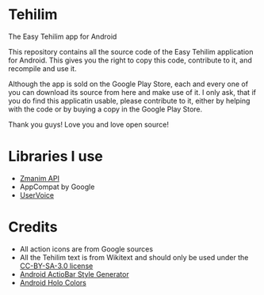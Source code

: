 Tehilim
=======

The Easy Tehilim app for Android

This repository contains all the source code of the Easy Tehilim application for Android.
This gives you the right to copy this code, contribute to it, and recompile and use it.

Although the app is sold on the Google Play Store, each and every one of you can download its source from here and make use of it.
I only ask, that if you do find this applicatin usable, please contribute to it, either by helping with the code or by buying a copy in the Google Play Store.

Thank you guys! Love you and love open source!


Libraries I use
=======
* <a href="http://www.kosherjava.com/zmanim-project/">Zmanim API</a>
* AppCompat by Google
* <a href="https://github.com/uservoice/uservoice-android-sdk">UserVoice</a>


Credits
=======
* All action icons are from Google sources
* All the Tehilim text is from Wikitext and should only be used under the <a href="http://he.wikipedia.org/wiki/%D7%95%D7%99%D7%A7%D7%99%D7%A4%D7%93%D7%99%D7%94:%D7%A8%D7%99%D7%A9%D7%99%D7%95%D7%9F_Creative_Commons_%D7%99%D7%99%D7%97%D7%95%D7%A1-%D7%A9%D7%99%D7%AA%D7%95%D7%A3_%D7%96%D7%94%D7%94_3.0_%D7%9C%D7%90_%D7%9E%D7%95%D7%AA%D7%90%D7%9D">CC-BY-SA-3.0 license</a> 
* <a href="https://github.com/jgilfelt/android-actionbarstylegenerator">Android ActioBar Style Generator</a>
* <a href="http://android-holo-colors.com/">Android Holo Colors</a>
